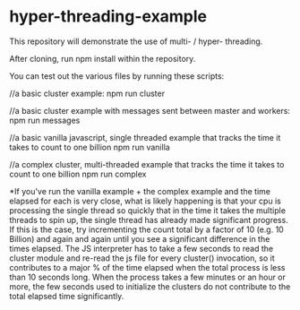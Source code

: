 # hyper-threading-example
This repository will demonstrate the use of multi- / hyper- threading.

After cloning, run npm install within the repository.

You can test out the various files by running these scripts:

//a basic cluster example:
  npm run cluster
  
//a basic cluster example with messages sent between master and workers:
  npm run messages
  
//a basic vanilla javascript, single threaded example that tracks the time it takes to count to one billion
  npm run vanilla
  
//a complex cluster, multi-threaded example that tracks the time it takes to count to one billion
  npm run complex
  
*If you've run the vanilla example + the complex example and the time elapsed for each is very close, what is likely happening is that your cpu is processing the single thread so quickly that in the time it takes the multiple threads to spin up, the single thread has already made significant progress.  If this is the case, try incrementing the count total by a factor of 10 (e.g. 10 Billion) and again and again until you see a significant difference in the times elapsed.  The JS interpreter has to take a few seconds to read the cluster module and re-read the js file for every cluster() invocation, so it contributes to a major % of the time elapsed when the total process is less than 10 seconds long.  When the process takes a few minutes or an hour or more, the few seconds used to initialize the clusters do not contribute to the total elapsed time significantly.
